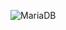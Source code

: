 ![MariaDB](https://img.shields.io/badge/MariaDB-050505?style=for-the-badge&logo=mariadb&logoColor=white)
